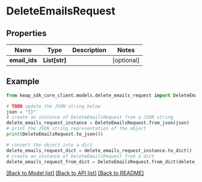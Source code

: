 # DeleteEmailsRequest


## Properties

Name | Type | Description | Notes
------------ | ------------- | ------------- | -------------
**email_ids** | **List[str]** |  | [optional] 

## Example

```python
from keap_sdk_core_client.models.delete_emails_request import DeleteEmailsRequest

# TODO update the JSON string below
json = "{}"
# create an instance of DeleteEmailsRequest from a JSON string
delete_emails_request_instance = DeleteEmailsRequest.from_json(json)
# print the JSON string representation of the object
print(DeleteEmailsRequest.to_json())

# convert the object into a dict
delete_emails_request_dict = delete_emails_request_instance.to_dict()
# create an instance of DeleteEmailsRequest from a dict
delete_emails_request_from_dict = DeleteEmailsRequest.from_dict(delete_emails_request_dict)
```
[[Back to Model list]](../README.md#documentation-for-models) [[Back to API list]](../README.md#documentation-for-api-endpoints) [[Back to README]](../README.md)


